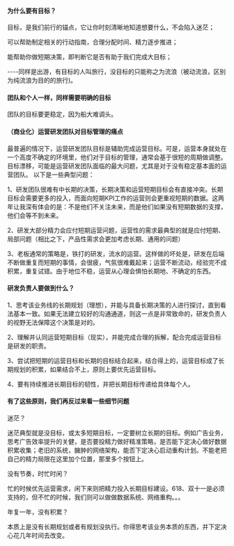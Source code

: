 #### 为什么要有目标？

目标，是我们前行的锚点，它让你时刻清晰地知道想要什么，不会陷入迷茫；

可以帮助制定相关的行动指南，合理分配时间、精力逐步推进；

能帮助你做短期决策，即判断它是否有助于我们完成大目标；

----同样是出游，有目标的人叫旅行，没目标的只能称之为流浪（被动流浪，区别为纯流浪为目的的旅行)。


#### 团队和个人一样，同样需要明确的目标

团队的目标要更稳定，因为船大难调头。


#### （商业化）运营研发团队对目标管理的痛点

最普遍的情况下，运营研发团队目标是辅助完成运营目标。可是，运营本身就处在一个高度不确定的环境里，他们对于目标的管理，通常会基于很短的周期做调整。目标漂移，可能是运营研发团队面临的最大问题，尤其是对于没有稳定基本面的运营团队。
以下是一些典型问题：

1、研发团队很难有中长期的决策，长期决策和运营短期目标会有直接冲突。长期目标会需要更多的投入，而面向短期KPI工作的运营则会更重视短期的数据。这两年让我深有体会的是：不是他们不关注未来，而是他们如果没有短期数据的支撑，他们会等不到未来。

2、研发大部分精力会应付短期运营问题，运营性的需求最典型的就是应付短期、局部问题（相比之下，产品性需求会更加考虑长期、通用的问题）

3、老板通常的策略是，铁打的研发，流水的运营。这样做的坏处是，研发在后端不断做重复而短期的事情，会很疲，气氛很难戴起来；运营不断流动，经验完不成积累，重复试错。由于地位不稳，运营从心理会惧怕长期地、不确定的东西。


#### 研发负责人要做到什么？

1、思考该业务线的长期规划（理想），并能与具备长期决策的人进行探讨，直到看法基本一致。如果无法建立较好的沟通通道，则这一点是非常致命的，研发负责人的视野无法保障这个决策是对的。

2、理解并认同运营短期目标（现实），并能完成合理的拆解，配合完成运营目标是研发的职责。

3、尝试把短期的运营目标和长期的目标结合起来，结合得上的，运营目标成了长期规划的积累，如果结合不上，原则上要优先运营目标。

4、要有持续推进长期目标的韧性，并把长期目标传递给具体每个人。


#### 有了这些原则，我们再反过来看一些细节问题

迷茫？

迷茫典型就是没目标，或太多短期目标，一定要树立长期的目标。例如广告业务，思考广告效率提升的关健，是否要投精力做好精准策略，是否能下定决心做好数据积累收集；老旧的系统，臃肿的网络架构，能否下定决心启动重构计划。不能老把自己的精力局限在这里加个位置，那里多个按钮上。


没有节奏，时忙时闲？

忙的时候优先运营需求，闲下来则把精力投入长期目标建设。618、双十一是必须支持的，但不忙的时候，我们则可以做做数据系统、网络重构。。。


年复一年，没有积累？

本质上是没有长期规划或者有规划没执行。你得思考该业务本质的东西，并下定决心花几年时间去改变。